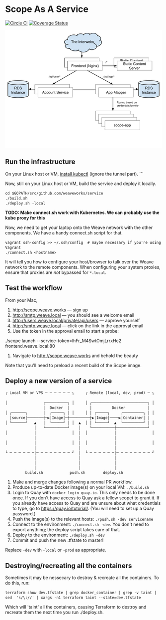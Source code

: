 # Scope As A Service

[![Circle CI](https://circleci.com/gh/weaveworks/service/tree/master.svg?style=shield)](https://circleci.com/gh/weaveworks/service/tree/master) [![Coverage Status](https://coveralls.io/repos/weaveworks/service/badge.svg?branch=coverage&service=github&t=6Kr25T)](https://coveralls.io/github/weaveworks/service?branch=coverage)

![Architecture](docs/architecture.png)

## Run the infrastructure

On your Linux host or VM,
[install kubectl](http://kubernetes.io/v1.0/docs/getting-started-guides/aws/kubectl.html)
(ignore the tunnel part).  ```

Now, still on your Linux host or VM, build the service and deploy it locally.

```
cd $GOPATH/src/github.com/weaveworks/service
./build.sh
./deploy.sh -local
```

**TODO: Make connect.sh work with Kubernetes. We can probably use the kube proxy for this**

Now, we need to get your laptop onto the Weave network with the other components.
We have a handy connect.sh script for that.

```
vagrant ssh-config >> ~/.ssh/config  # maybe necessary if you're using Vagrant
./connect.sh <hostname>
```

It will tell you how to configure your host/browser to talk over the Weave network to the remote components.
When configuring your system proxies, ensure that proxies are *not* bypassed for `*.local`.

## Test the workflow

From your Mac,

1. http://scope.weave.works — sign up
1. http://smtp.weave.local — you should see a welcome email
1. http://users.weave.local/private/api/users — approve yourself
1. http://smtp.weave.local — click on the link in the approval email
1. Use the token in the approval email to start a probe:

  ./scope launch --service-token=lhFr_M4SwtOmjLrrxHc2 frontend.weave.local:80

1. Navigate to http://scope.weave.works and behold the beauty

Note that you'll need to preload a recent build of the Scope image.

## Deploy a new version of a service

```
┌ Local VM or VPS ─ ─ ─ ─ ─ ─ ┐     ┌ Remote (local, dev, prod) ─ ┐

│                ┌──────────┐ │     │ ┌─────────────────────────┐ │
                 │  Docker  │         │         Docker          │
│ ┌──────┐       │  ┌─────┐ │ │     │ │ ┌─────┐     ┌─────────┐ │ │
  │source│───────┼─▶│Image│─┼─────────┼▶│Image│────▶│Container│ │
│ └──────┘   ▲   │  └─────┘ │ │  ▲  │ │ └─────┘  ▲  └─────────┘ │ │
             │   └──────────┘    │    └──────────┼──────────────┘
│            │                │  │  │            │                │
             │                   │               │
│            │                │  │  │            │                │
             │                   │               │
└ ─ ─ ─ ─ ─ ─│─ ─ ─ ─ ─ ─ ─ ─ ┘  │  └ ─ ─ ─ ─ ─ ─│─ ─ ─ ─ ─ ─ ─ ─ ┘
             │                   │               │
             │                   │               │
             │                   │               │
         build.sh            push.sh        deploy.sh
```

1. Make and merge changes following a normal PR workflow.
1. Produce up-to-date Docker image(s) on your local VM: `./build.sh`
1. Login to Quay with `docker login quay.io`. This only needs to be done once.
   If you don't have access to Quay ask a fellow scopet to grant it. If you
   already have access to Quay and are unsure about what credentials to type,
   go to https://quay.io/tutorial/. (You will need to set up a Quay password.)
1. Push the image(s) to the relevant hosts: `./push.sh -dev servicename`
1. Connect to the environment: `./connect.sh -dev`. You don't need to export
   anything; the deploy script takes care of that.
1. Deploy to the environment: `./deploy.sh -dev`
1. Commit and push the new .tfstate to master!

Replace `-dev` with `-local` or `-prod` as appropriate.

## Destroying/recreating all the containers

Sometimes it may be nessecary to destroy & recreate all the containers.
To do this, run:

```
terraform show dev.tfstate | grep docker_container | grep -v taint | sed  's/\://' | xargs -n1 terraform taint --state=dev.tfstate
```

Which will 'taint' all the containers, causing Terraform to destroy and
recreate them the next time you run ./deploy.sh.
